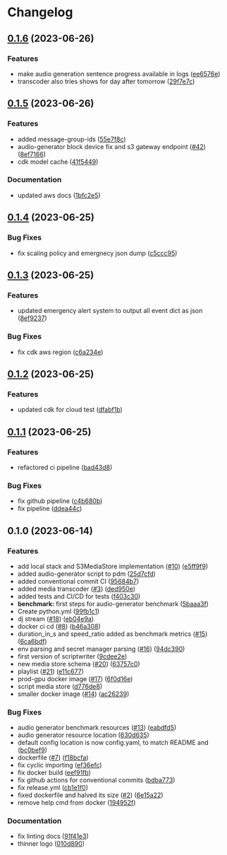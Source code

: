 # Changelog

## [0.1.6](https://github.com/camille-vanhoffelen/wet-toast-talk-radio/compare/v0.1.5...v0.1.6) (2023-06-26)


### Features

* make audio generation sentence progress available in logs ([ee6576e](https://github.com/camille-vanhoffelen/wet-toast-talk-radio/commit/ee6576e07991556da6dd5ef17cc5650aac88aa85))
* transcoder also tries shows for day after tomorrow ([29f7e7c](https://github.com/camille-vanhoffelen/wet-toast-talk-radio/commit/29f7e7ceb4c09a6eb2621dc7832b2681dcfad465))

## [0.1.5](https://github.com/camille-vanhoffelen/wet-toast-talk-radio/compare/v0.1.4...v0.1.5) (2023-06-26)


### Features

* added message-group-ids ([55e7f8c](https://github.com/camille-vanhoffelen/wet-toast-talk-radio/commit/55e7f8ca0766e23a35ad3666f2e5cefcbab1e62e))
* audio-generator block device fix and s3 gateway endpoint ([#42](https://github.com/camille-vanhoffelen/wet-toast-talk-radio/issues/42)) ([8ef7166](https://github.com/camille-vanhoffelen/wet-toast-talk-radio/commit/8ef7166ed30537c147c916b2620ff8feeef2535e))
* cdk model cache ([41f5449](https://github.com/camille-vanhoffelen/wet-toast-talk-radio/commit/41f54495e379cfce63ab19e8e22f23f9bc6ed991))


### Documentation

* updated aws docs ([1bfc2e5](https://github.com/camille-vanhoffelen/wet-toast-talk-radio/commit/1bfc2e5565ee2732d39c000796bcc995052b1db9))

## [0.1.4](https://github.com/camille-vanhoffelen/wet-toast-talk-radio/compare/v0.1.3...v0.1.4) (2023-06-25)


### Bug Fixes

* fix scaling policy and emergnecy json dump ([c5ccc95](https://github.com/camille-vanhoffelen/wet-toast-talk-radio/commit/c5ccc953fa54e4e636349dde0061c6d3f1d39d02))

## [0.1.3](https://github.com/camille-vanhoffelen/wet-toast-talk-radio/compare/v0.1.2...v0.1.3) (2023-06-25)


### Features

* updated emergency alert system to output all event dict as json ([8ef9237](https://github.com/camille-vanhoffelen/wet-toast-talk-radio/commit/8ef923711346e987302c3a43b9a68bb581bc2cc4))


### Bug Fixes

* fix cdk aws region ([c6a234e](https://github.com/camille-vanhoffelen/wet-toast-talk-radio/commit/c6a234e20520e86972edbcc303ac711b31cb0d8b))

## [0.1.2](https://github.com/camille-vanhoffelen/wet-toast-talk-radio/compare/v0.1.1...v0.1.2) (2023-06-25)


### Features

* updated cdk for cloud test ([dfabf1b](https://github.com/camille-vanhoffelen/wet-toast-talk-radio/commit/dfabf1bfda2a11b93d4fedb7252dc38ef2773cba))

## [0.1.1](https://github.com/camille-vanhoffelen/wet-toast-talk-radio/compare/v0.1.0...v0.1.1) (2023-06-25)


### Features

* refactored ci pipeline ([bad43d8](https://github.com/camille-vanhoffelen/wet-toast-talk-radio/commit/bad43d8e5bb97d47475bb6ce554a936d7556d5a9))


### Bug Fixes

* fix github pipeline ([c4b680b](https://github.com/camille-vanhoffelen/wet-toast-talk-radio/commit/c4b680b87bf3c5f4df123c9ead580cbd5b1d0a40))
* fix pipeline ([ddea44c](https://github.com/camille-vanhoffelen/wet-toast-talk-radio/commit/ddea44c0c334c76c22f73c5634e2b2b0f94d14db))

## 0.1.0 (2023-06-14)


### Features

* add local stack and S3MediaStore implementation ([#10](https://github.com/camille-vanhoffelen/wet-toast-talk-radio/issues/10)) ([e5ff9f9](https://github.com/camille-vanhoffelen/wet-toast-talk-radio/commit/e5ff9f922928325679703aad8fb1183b1ecd56fb))
* added audio-generator script to pdm ([25d7cfd](https://github.com/camille-vanhoffelen/wet-toast-talk-radio/commit/25d7cfd89298bc05a308a8fbadf935c3e4204b7f))
* added conventional commit CI ([95684b7](https://github.com/camille-vanhoffelen/wet-toast-talk-radio/commit/95684b7f1a77f8f244b2478bdc5e6f83555be7b8))
* added media transcoder ([#3](https://github.com/camille-vanhoffelen/wet-toast-talk-radio/issues/3)) ([ded950e](https://github.com/camille-vanhoffelen/wet-toast-talk-radio/commit/ded950e1e45b3ca133f22bb625962cdd567db762))
* added tests and CI/CD for tests ([f403c30](https://github.com/camille-vanhoffelen/wet-toast-talk-radio/commit/f403c30156afd2d98ddbe00e59ba3d9df79fcf78))
* **benchmark:** first steps for audio-generator benchmark ([5baaa3f](https://github.com/camille-vanhoffelen/wet-toast-talk-radio/commit/5baaa3f071f3c4bebe1fbc82e0e7deebdd62eaee))
* Create python.yml ([99fb1c1](https://github.com/camille-vanhoffelen/wet-toast-talk-radio/commit/99fb1c1fbc3f949712e3dcddf3bea2a838d30815))
* dj stream ([#18](https://github.com/camille-vanhoffelen/wet-toast-talk-radio/issues/18)) ([eb04e9a](https://github.com/camille-vanhoffelen/wet-toast-talk-radio/commit/eb04e9a2d1ca494ac5adaac5d4ca9b53053dbf0a))
* docker ci cd ([#8](https://github.com/camille-vanhoffelen/wet-toast-talk-radio/issues/8)) ([b46a308](https://github.com/camille-vanhoffelen/wet-toast-talk-radio/commit/b46a3080138b1b9cc3dc1335720201d936b9002f))
* duration_in_s and speed_ratio added as benchmark metrics ([#15](https://github.com/camille-vanhoffelen/wet-toast-talk-radio/issues/15)) ([6ca6bdf](https://github.com/camille-vanhoffelen/wet-toast-talk-radio/commit/6ca6bdf27eb9329b6e7115e61591c6a542664a50))
* env parsing and secret manager parsing ([#16](https://github.com/camille-vanhoffelen/wet-toast-talk-radio/issues/16)) ([94dc390](https://github.com/camille-vanhoffelen/wet-toast-talk-radio/commit/94dc390483fa0bb1f1ba491ad536a595f813ce31))
* first version of scriptwriter ([9cdee2e](https://github.com/camille-vanhoffelen/wet-toast-talk-radio/commit/9cdee2ec48587d49b308fe6e4c56c23ac3459adb))
* new media store schema ([#20](https://github.com/camille-vanhoffelen/wet-toast-talk-radio/issues/20)) ([63757c0](https://github.com/camille-vanhoffelen/wet-toast-talk-radio/commit/63757c0bc914107767f9854769535ab8da1f6c29))
* playlist ([#21](https://github.com/camille-vanhoffelen/wet-toast-talk-radio/issues/21)) ([e11c677](https://github.com/camille-vanhoffelen/wet-toast-talk-radio/commit/e11c677a335c9b744c1d070a478d8c379279eb6f))
* prod-gpu docker image ([#17](https://github.com/camille-vanhoffelen/wet-toast-talk-radio/issues/17)) ([6f0d16e](https://github.com/camille-vanhoffelen/wet-toast-talk-radio/commit/6f0d16edb00ab96d9f026369fcad6794854142a8))
* script media store ([d776de8](https://github.com/camille-vanhoffelen/wet-toast-talk-radio/commit/d776de822fea009bbb5824e0740cce3ee3412715))
* smaller docker image ([#14](https://github.com/camille-vanhoffelen/wet-toast-talk-radio/issues/14)) ([ac26239](https://github.com/camille-vanhoffelen/wet-toast-talk-radio/commit/ac26239b6efa186138c2911d4c95fbdb86daafe2))


### Bug Fixes

* audio generator benchmark resources ([#13](https://github.com/camille-vanhoffelen/wet-toast-talk-radio/issues/13)) ([eabdfd5](https://github.com/camille-vanhoffelen/wet-toast-talk-radio/commit/eabdfd57dc5e4cf3a2f2bfac90675a3543f305ca))
* audio generator resource location ([630d635](https://github.com/camille-vanhoffelen/wet-toast-talk-radio/commit/630d63528c566ea346d2cc75067b8e0ddb0b0149))
* default config location is now config.yaml, to match README and ([bc0bef9](https://github.com/camille-vanhoffelen/wet-toast-talk-radio/commit/bc0bef938e5cc956909e797322c9426bbcfb210f))
* dockerfile ([#7](https://github.com/camille-vanhoffelen/wet-toast-talk-radio/issues/7)) ([f18bcfa](https://github.com/camille-vanhoffelen/wet-toast-talk-radio/commit/f18bcfa4bcb2ae30cc17beebc07119a44ea70f83))
* fix cyclic importing ([ef36efc](https://github.com/camille-vanhoffelen/wet-toast-talk-radio/commit/ef36efcf7ae004c7d0b883e6dcb52570f11be93c))
* fix docker build ([eef91fb](https://github.com/camille-vanhoffelen/wet-toast-talk-radio/commit/eef91fb0fd47e9f2b02b1ed926a96e946c009d0f))
* fix github actions for conventional commits ([bdba773](https://github.com/camille-vanhoffelen/wet-toast-talk-radio/commit/bdba7737d2efeefac5bde7da09d4102eb13577e5))
* fix release.yml ([cb1e1f0](https://github.com/camille-vanhoffelen/wet-toast-talk-radio/commit/cb1e1f0a36f71c48b7b5e05416637c32606ec4f5))
* fixed dockerfile and halved its size ([#2](https://github.com/camille-vanhoffelen/wet-toast-talk-radio/issues/2)) ([6e15a22](https://github.com/camille-vanhoffelen/wet-toast-talk-radio/commit/6e15a22e42aa6e51aa20b52f1bac88504fcbf46b))
* remove help cmd from docker ([194952f](https://github.com/camille-vanhoffelen/wet-toast-talk-radio/commit/194952ff8c576c911e72bc2cc0404187730580a5))


### Documentation

* fix linting docs ([91f41e3](https://github.com/camille-vanhoffelen/wet-toast-talk-radio/commit/91f41e377fe1c1a4e7adade1d02b534607a8a5fe))
* thinner logo ([010d890](https://github.com/camille-vanhoffelen/wet-toast-talk-radio/commit/010d890a0025f4b9b185432893365c71aad9360f))
